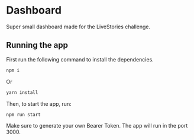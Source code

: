 # Dashboard

Super small dashboard made for the LiveStories challenge.

## Running the app

First run the following command to install the dependencies.

```bash
npm i
```

Or

```bash
yarn install
```

Then, to start the app, run:

```bash
npm run start
```

Make sure to generate your own Bearer Token. The app will run in the port 3000.
